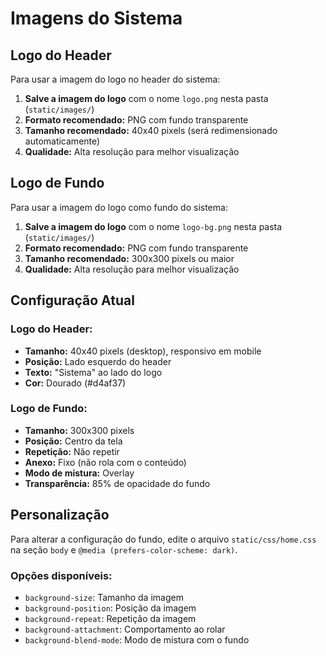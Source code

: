 # Imagens do Sistema

## Logo do Header

Para usar a imagem do logo no header do sistema:

1. **Salve a imagem do logo** com o nome `logo.png` nesta pasta (`static/images/`)
2. **Formato recomendado:** PNG com fundo transparente
3. **Tamanho recomendado:** 40x40 pixels (será redimensionado automaticamente)
4. **Qualidade:** Alta resolução para melhor visualização

## Logo de Fundo

Para usar a imagem do logo como fundo do sistema:

1. **Salve a imagem do logo** com o nome `logo-bg.png` nesta pasta (`static/images/`)
2. **Formato recomendado:** PNG com fundo transparente
3. **Tamanho recomendado:** 300x300 pixels ou maior
4. **Qualidade:** Alta resolução para melhor visualização

## Configuração Atual

### Logo do Header:
- **Tamanho:** 40x40 pixels (desktop), responsivo em mobile
- **Posição:** Lado esquerdo do header
- **Texto:** "Sistema" ao lado do logo
- **Cor:** Dourado (#d4af37)

### Logo de Fundo:
- **Tamanho:** 300x300 pixels
- **Posição:** Centro da tela
- **Repetição:** Não repetir
- **Anexo:** Fixo (não rola com o conteúdo)
- **Modo de mistura:** Overlay
- **Transparência:** 85% de opacidade do fundo

## Personalização

Para alterar a configuração do fundo, edite o arquivo `static/css/home.css` na seção `body` e `@media (prefers-color-scheme: dark)`.

### Opções disponíveis:
- `background-size`: Tamanho da imagem
- `background-position`: Posição da imagem
- `background-repeat`: Repetição da imagem
- `background-attachment`: Comportamento ao rolar
- `background-blend-mode`: Modo de mistura com o fundo
